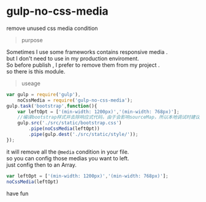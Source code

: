 # gulp-no-css-media

remove unused css media condition 

> purpose   

Sometimes I use some frameworks contains responsive media .    
but I don't need to use in my production enviroment.   
So before publish , I prefer to remove them from my project .    
so there is this module.

> useage

```javascript
var gulp = require('gulp'),
    noCssMedia = require('gulp-no-css-media');
gulp.task('bootstrap',function(){
    var leftOpt = ['(min-width: 1200px)','(min-width: 768px)'];
    //编译bootstrap样式并去除响应式代码，由于会影响sourceMap，所以本地调试时建议不去除@Media
    gulp.src('./src/static/bootstrap.css')
        .pipe(noCssMedia(leftOpt))
        .pipe(gulp.dest('./src/static/style/'));
});
```
it will remove all the `@media` condition in your file.    
so you can config those medias you want to left.   
just config then to an Array.   
```javascript
var leftOpt = ['(min-width: 1200px)','(min-width: 768px)'];
noCssMedia(leftOpt)
```


have fun